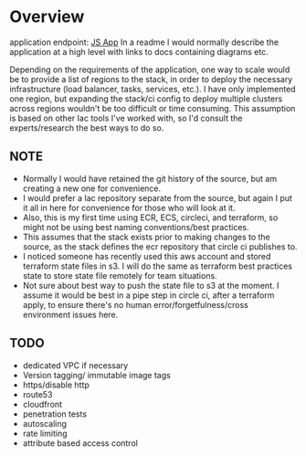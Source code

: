 # Overview
application endpoint: [JS App](jsapp-alb-name-1381614574.us-west-2.elb.amazonaws.com)
In a readme I would normally describe the application at a high level with links to docs containing diagrams etc. 

Depending on the requirements of the application, one way to scale would be to provide a list of regions to the stack, in order to deploy the necessary infrastructure (load balancer, tasks, services, etc.). I have only implemented one region, but expanding the stack/ci config to deploy multiple clusters across regions wouldn't be too difficult or time consuming. This assumption is based on other Iac tools I've worked with, so I'd consult the experts/research the best ways to do so.

## NOTE
* Normally I would have retained the git history of the source, but am creating a new one for convenience.
* I would prefer a Iac repository separate from the source, but again I put it all in here for convenience for those who will look at it.
* Also, this is my first time using ECR, ECS, circleci, and terraform, so might not be using best naming conventions/best practices.
* This assumes that the stack exists prior to making changes to the source, as the stack defines the ecr repository that circle ci publishes to.
* I noticed someone has recently used this aws account and stored terraform state files in s3. I will do the same as terraform best practices state to store state file remotely for team situations.
* Not sure about best way to push the state file to s3 at the moment. I assume it would be best in a pipe step in circle ci, after a  terraform apply, to ensure there's no human error/forgetfulness/cross environment issues here.

## TODO
* dedicated VPC if necessary
* Version tagging/ immutable image tags
* https/disable http
* route53
* cloudfront 
* penetration tests
* autoscaling
* rate limiting
* attribute based access control